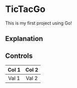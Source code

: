 # TicTacGo

This is my first project using Go!

## Explanation

## Controls

| Col 1 | Col 2 |
| :---: | :---: |
| Val 1 | Val 2 |
